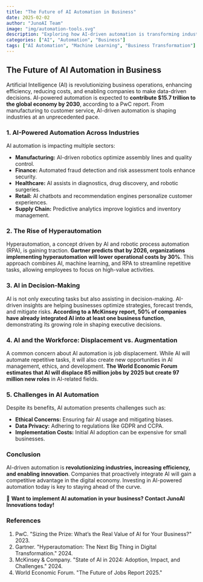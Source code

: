 ```yaml
---
title: "The Future of AI Automation in Business"
date: 2025-02-02
author: "JunoAI Team"
image: "img/automation-tools.svg"
description: "Exploring how AI-driven automation is transforming industries and shaping the future of business operations."
categories: ["AI", "Automation", "Business"]
tags: ["AI Automation", "Machine Learning", "Business Transformation"]
---
```


## The Future of AI Automation in Business

Artificial Intelligence (AI) is revolutionizing business operations, enhancing efficiency, reducing costs, and enabling companies to make data-driven decisions. AI-powered automation is expected to **contribute $15.7 trillion to the global economy by 2030**, according to a PwC report. From manufacturing to customer service, AI-driven automation is shaping industries at an unprecedented pace.

### **1. AI-Powered Automation Across Industries**

AI automation is impacting multiple sectors:
- **Manufacturing:** AI-driven robotics optimize assembly lines and quality control.
- **Finance:** Automated fraud detection and risk assessment tools enhance security.
- **Healthcare:** AI assists in diagnostics, drug discovery, and robotic surgeries.
- **Retail:** AI chatbots and recommendation engines personalize customer experiences.
- **Supply Chain:** Predictive analytics improve logistics and inventory management.

### **2. The Rise of Hyperautomation**

Hyperautomation, a concept driven by AI and robotic process automation (RPA), is gaining traction. **Gartner predicts that by 2026, organizations implementing hyperautomation will lower operational costs by 30%**. This approach combines AI, machine learning, and RPA to streamline repetitive tasks, allowing employees to focus on high-value activities.

### **3. AI in Decision-Making**

AI is not only executing tasks but also assisting in decision-making. AI-driven insights are helping businesses optimize strategies, forecast trends, and mitigate risks. **According to a McKinsey report, 50% of companies have already integrated AI into at least one business function**, demonstrating its growing role in shaping executive decisions.

### **4. AI and the Workforce: Displacement vs. Augmentation**

A common concern about AI automation is job displacement. While AI will automate repetitive tasks, it will also create new opportunities in AI management, ethics, and development. **The World Economic Forum estimates that AI will displace 85 million jobs by 2025 but create 97 million new roles** in AI-related fields.

### **5. Challenges in AI Automation**

Despite its benefits, AI automation presents challenges such as:
- **Ethical Concerns:** Ensuring fair AI usage and mitigating biases.
- **Data Privacy:** Adhering to regulations like GDPR and CCPA.
- **Implementation Costs:** Initial AI adoption can be expensive for small businesses.

### **Conclusion**

AI-driven automation is **revolutionizing industries, increasing efficiency, and enabling innovation**. Companies that proactively integrate AI will gain a competitive advantage in the digital economy. Investing in AI-powered automation today is key to staying ahead of the curve.

📢 **Want to implement AI automation in your business? Contact JunoAI Innovations today!**

### **References**
1. PwC. "Sizing the Prize: What’s the Real Value of AI for Your Business?" 2023.
2. Gartner. "Hyperautomation: The Next Big Thing in Digital Transformation." 2024.
3. McKinsey & Company. "State of AI in 2024: Adoption, Impact, and Challenges." 2024.
4. World Economic Forum. "The Future of Jobs Report 2025."